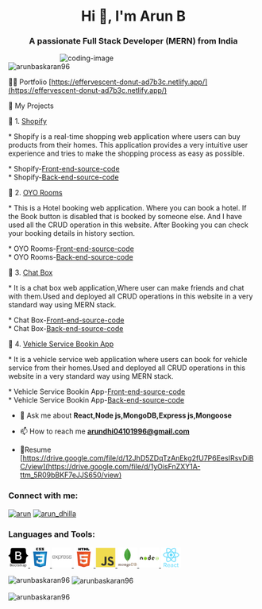 <h1 align="center">Hi 👋, I'm Arun B</h1>
<h3 align="center">A passionate Full Stack Developer (MERN) from India</h3>
<img width='400' align="right" src="https://encrypted-tbn0.gstatic.com/images?q=tbn:ANd9GcQxAZcneYjryETfuUnsbHDoqH9i1HbGQ0tAKYhk8YFEszF3EPR6ia8Scm1dqZU92wIycZs&usqp=CAU" alt="coding-image"/>

<p align="left"> <img src="https://komarev.com/ghpvc/?username=arunbaskaran96&label=Profile%20views&color=0e75b6&style=flat" alt="arunbaskaran96" /> </p>

👨‍💻 Portfolio [https://effervescent-donut-ad7b3c.netlify.app/](https://effervescent-donut-ad7b3c.netlify.app/)

🔭 My Projects

 🔭 1. [Shopify](https://fascinating-dragon-43b7cd.netlify.app/)
     <p> * Shopify is a real-time shopping web application where users can buy products from their homes. This application provides a very intuitive user experience and tries to make the shopping process as easy as possible.</p>
     * Shopify-[Front-end-source-code](https://github.com/Arunbaskaran96/shopping-app-frontend)</br>
     * Shopify-[Back-end-source-code](https://github.com/Arunbaskaran96/shopping-app-backend)

 🔭 2. [OYO Rooms](https://lucky-brigadeiros-305061.netlify.app/)
     <p> * This is a Hotel booking web application. Where you can book a hotel. If the Book button is disabled that is booked by someone else. And I have used all the CRUD operation in this website. After Booking you can check your booking details in history section.</p>
     * OYO Rooms-[Front-end-source-code](https://github.com/Arunbaskaran96/project-4)</br>
     * OYO Rooms-[Back-end-source-code](https://github.com/Arunbaskaran96/Project4-backend)

 🔭 3. [Chat Box](https://sensational-pudding-39ed14.netlify.app/)
     <p> * It is a chat box web application,Where user can make friends and chat with them.Used and deployed all CRUD operations in this website in a very standard way using MERN stack.</p>
     * Chat Box-[Front-end-source-code](https://github.com/Arunbaskaran96/chatbox)</br>
     * Chat Box-[Back-end-source-code](https://github.com/Arunbaskaran96/chatbox-backend)

 🔭  4. [Vehicle Service Bookin App](https://soft-lokum-1da8b3.netlify.app//)
     <p> * It is a vehicle service web application where users can book for vehicle service from their homes.Used and deployed all CRUD operations in this website in a very standard way using MERN stack.</p>
     * Vehicle Service Bookin App-[Front-end-source-code](https://github.com/Arunbaskaran96/motorcycle-service-booking-frontend)</br>
     * Vehicle Service Bookin App-[Back-end-source-code](https://github.com/Arunbaskaran96/motorcycle-service-booking-backend)


- 💬 Ask me about **React,Node js,MongoDB,Express js,Mongoose**

- 📫 How to reach me **arundhi04101996@gmail.com**

- 📄Resume [https://drive.google.com/file/d/12JhD5ZDqTzAnEkg2fU7P6EesIRsvDiBC/view](https://drive.google.com/file/d/1yOisFnZXY1A-ttm_5R09bBKF7eJJS650/view)

<h3 align="left">Connect with me:</h3>
<p align="left">
<a href="https://linkedin.com/in/arun" target="blank"><img align="center" src="https://raw.githubusercontent.com/rahuldkjain/github-profile-readme-generator/master/src/images/icons/Social/linked-in-alt.svg" alt="arun" height="30" width="40" /></a>
<a href="https://instagram.com/arun_dhilla" target="blank"><img align="center" src="https://raw.githubusercontent.com/rahuldkjain/github-profile-readme-generator/master/src/images/icons/Social/instagram.svg" alt="arun_dhilla" height="30" width="40" /></a>
</p>

<h3 align="left">Languages and Tools:</h3>
<p align="left"><a href="https://getbootstrap.com" target="_blank" rel="noreferrer"> <img src="https://raw.githubusercontent.com/devicons/devicon/master/icons/bootstrap/bootstrap-plain-wordmark.svg" alt="bootstrap" width="40" height="40"/> </a> <a href="https://www.w3schools.com/css/" target="_blank" rel="noreferrer"> <img src="https://raw.githubusercontent.com/devicons/devicon/master/icons/css3/css3-original-wordmark.svg" alt="css3" width="40" height="40"/> </a> <a href="https://expressjs.com" target="_blank" rel="noreferrer"> <img src="https://raw.githubusercontent.com/devicons/devicon/master/icons/express/express-original-wordmark.svg" alt="express" width="40" height="40"/> </a> <a href="https://www.w3.org/html/" target="_blank" rel="noreferrer"> <img src="https://raw.githubusercontent.com/devicons/devicon/master/icons/html5/html5-original-wordmark.svg" alt="html5" width="40" height="40"/> </a> <a href="https://developer.mozilla.org/en-US/docs/Web/JavaScript" target="_blank" rel="noreferrer"> <img src="https://raw.githubusercontent.com/devicons/devicon/master/icons/javascript/javascript-original.svg" alt="javascript" width="40" height="40"/> </a> <a href="https://www.mongodb.com/" target="_blank" rel="noreferrer"> <img src="https://raw.githubusercontent.com/devicons/devicon/master/icons/mongodb/mongodb-original-wordmark.svg" alt="mongodb" width="40" height="40"/> </a> <a href="https://nodejs.org" target="_blank" rel="noreferrer"> <img src="https://raw.githubusercontent.com/devicons/devicon/master/icons/nodejs/nodejs-original-wordmark.svg" alt="nodejs" width="40" height="40"/> </a> <a href="https://reactjs.org/" target="_blank" rel="noreferrer"> <img src="https://raw.githubusercontent.com/devicons/devicon/master/icons/react/react-original-wordmark.svg" alt="react" width="40" height="40"/> </a> </p>

<p><img align="left" src="https://github-readme-stats.vercel.app/api/top-langs?username=arunbaskaran96&show_icons=true&locale=en&layout=compact" alt="arunbaskaran96" /></p>

<p>&nbsp;<img align="center" src="https://github-readme-stats.vercel.app/api?username=arunbaskaran96&show_icons=true&locale=en" alt="arunbaskaran96" /></p>

<p><img align="center" src="https://github-readme-streak-stats.herokuapp.com/?user=arunbaskaran96&" alt="arunbaskaran96" /></p>
